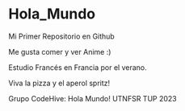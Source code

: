 # Hola_Mundo

Mi Primer Repositorio en Github

Me gusta comer y ver Anime :)

Estudio Francés en Francia por el verano.

Viva la pizza y el aperol spritz!

Grupo CodeHive: Hola Mundo! UTNFSR TUP 2023
